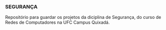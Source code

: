 <h3>SEGURANÇA</h3>

Repositório para guardar os projetos da diciplina de Segurança, do curso de Redes de Computadores na UFC
Campus Quixadá.
